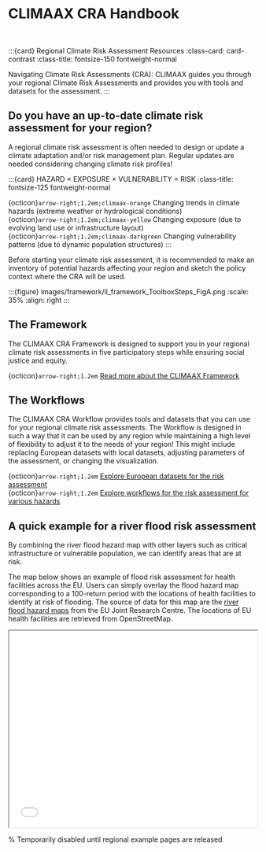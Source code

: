 # CLIMAAX CRA Handbook

<br>

:::{card} Regional Climate Risk Assessment Resources
:class-card: card-contrast
:class-title: fontsize-150 fontweight-normal

Navigating Climate Risk Assessments (CRA): CLIMAAX guides you through your regional Climate Risk Assessments and provides you with tools and datasets for the assessment.
:::



## Do you have an up-to-date climate risk assessment for your region?

A regional climate risk assessment is often needed to design or update a climate adaptation and/or risk management plan. Regular updates are needed considering changing climate risk profiles!

:::{card} <span class="climaax-orange">HAZARD</span> × <span class="climaax-yellow">EXPOSURE</span> × <span class="climaax-darkgreen">VULNERABILITY</span> = <span class="climaax-darkblue">RISK</span>
:class-title: fontsize-125 fontweight-normal

{octicon}`arrow-right;1.2em;climaax-orange` Changing trends in climate hazards (extreme weather or hydrological conditions)  
{octicon}`arrow-right;1.2em;climaax-yellow` Changing exposure (due to evolving land use or infrastructure layout)  
{octicon}`arrow-right;1.2em;climaax-darkgreen` Changing vulnerability patterns (due to dynamic population structures)
:::


Before starting your climate risk assessment, it is recommended to make an inventory of potential hazards affecting your region and sketch the policy context where the CRA will be used.



:::{figure} images/framework/il_framework_ToolboxSteps_FigA.png
:scale: 35%
:align: right
:::

## The Framework

The CLIMAAX CRA Framework is designed to support you in your regional climate risk assessments in five participatory steps while ensuring social justice and equity.

{octicon}`arrow-right;1.2em` [Read more about the CLIMAAX Framework](CRA_steps/framework)



## The Workflows

The CLIMAAX CRA Workflow provides tools and datasets that you can use for your regional climate risk assessments.
The Workflow is designed in such a way that it can be used by any region while maintaining a high level of flexibility to adjust it to the needs of your region!
This might include replacing European datasets with local datasets, adjusting parameters of the assessment, or changing the visualization.

{octicon}`arrow-right;1.2em` [Explore European datasets for the risk assessment](CRA_steps/analysis/datasets)  
{octicon}`arrow-right;1.2em` [Explore workflows for the risk assessment for various hazards](CRA_steps/analysis/workflows)



## A quick example for a river flood risk assessment


By combining the river flood hazard map with other layers such as critical infrastructure or vulnerable population, we can identify areas that are at risk.

The map below shows an example of flood risk assessment for health facilities across the EU.
Users can simply overlay the flood hazard map corresponding to a 100-return period with the locations of health facilities to identify at risk of flooding.
The source of data for this map are the [river flood hazard maps](https://data.jrc.ec.europa.eu/collection/id-0054) from the EU Joint Research Centre.
The locations of EU health facilities are retrieved from OpenStreetMap.

<iframe src="iframes/home/cra_map_example.html" width="100%" height="400px"></iframe>


% Temporarily disabled until regional example pages are released
<iframe style="display:none;" src="iframes/home/hazard_examples.html" width="100%" height="1000px"></iframe>
